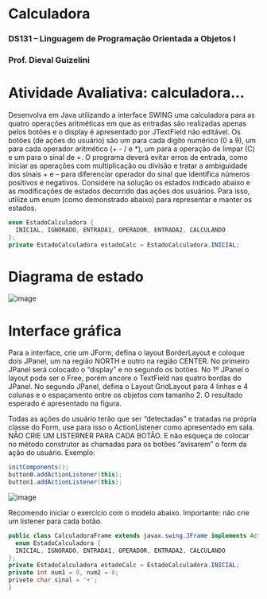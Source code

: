 # Calculadora

### DS131 – Linguagem de Programação Orientada a Objetos I

### Prof. Dieval Guizelini

# Atividade Avaliativa: calculadora...
Desenvolva em Java utilizando a interface SWING uma calculadora para as quatro operações aritméticas em 
que as entradas são realizadas apenas pelos botões e o display é apresentado por JTextField não editável. 
Os botões (de ações do usuário) são um para cada digito numérico (0 a 9), um para cada operador aritmético 
(+ - / e *), um para a operação de limpar (C) e um para o sinal de =. 
O programa deverá evitar erros de entrada, como iniciar as operações com multiplicação ou divisão e tratar a 
ambiguidade dos sinais + e – para diferenciar operador do sinal que identifica números positivos e negativos. 
Considere na solução os estados indicado abaixo e as modificações de estados decorrido das ações dos 
usuários. Para isso, utilize um enum (como demonstrado abaixo) para representar e manter os estados.
```java
enum EstadoCalculadora {
  INICIAL, IGNORADO, ENTRADA1, OPERADOR, ENTRADA2, CALCULANDO
};
private EstadoCalculadora estadoCalc = EstadoCalculadora.INICIAL;
```

# Diagrama de estado
![image](https://user-images.githubusercontent.com/64230498/189785518-95018c58-3877-4606-b4dd-620e31e09413.png)


# Interface gráfica

Para a interface, crie um JForm, defina o layout 
BorderLayout e coloque dois JPanel, um na região NORTH e 
outro na região CENTER. No primeiro JPanel será colocado o 
“display” e no segundo os botões. No 1º JPanel o layout 
pode ser o Free, porém ancore o TextField nas quatro 
bordas do JPanel. No segundo JPanel, defina o Layout 
GridLayout para 4 linhas e 4 colunas e o espaçamento entre 
os objetos com tamanho 2. O resultado esperado é 
apresentado na figura.

Todas as ações do usuário terão que ser “detectadas” e 
tratadas na própria classe do Form, use para isso o 
ActionListener como apresentado em sala. NÃO CRIE UM 
LISTERNER PARA CADA BOTÃO. E não esqueça de colocar no 
método construtor as chamadas para os botões “avisarem” 
o form da ação do usuário. Exemplo:
```java
initComponents(); 
button0.addActionListener(this); 
button1.addActionListener(this); 
```
![image](https://user-images.githubusercontent.com/64230498/189785280-3a4fb157-e946-40dc-93a2-8e9b58fd2b83.png)


Recomendo iniciar o exercício com o modelo abaixo.
Importante: não crie um listener para cada botão.

```java
public class CalculadoraFrame extends javax.swing.JFrame implements ActionListener {
  enum EstadoCalculadora {
  INICIAL, IGNORADO, ENTRADA1, OPERADOR, ENTRADA2, CALCULANDO
};
private EstadoCalculadora estadoCalc = EstadoCalculadora.INICIAL;
private int num1 = 0, num2 = 0;
privete char sinal = '+';
}
```
